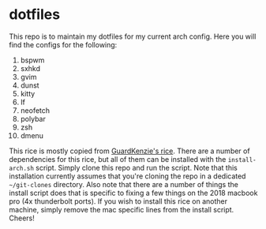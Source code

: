 # dotfiles
This repo is to maintain my dotfiles for my current arch config. Here you will find the configs for the following:
1. bspwm 
2. sxhkd 
3. gvim
4. dunst
5. kitty 
6. lf 
7. neofetch
8. polybar
9. zsh
10. dmenu

This rice is mostly copied from [GuardKenzie's rice](https://github.com/GuardKenzie/kastali). There are a number of dependencies for this rice, but all of them can be installed with the `install-arch.sh` script. Simply clone this repo and run the script. Note that this installation currently assumes that you're cloning the repo in a dedicated `~/git-clones` directory. Also note that there are a number of things the install script does that is specific to fixing a few things on the 2018 macbook pro (4x thunderbolt ports). If you wish to install this rice on another machine, simply remove the mac specific lines from the install script. Cheers!
